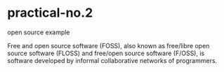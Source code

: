# practical-no.2
open source example





Free and open source software (FOSS), also known as free/libre open source software (FLOSS) and free/open source software (F/OSS), is software developed by informal collaborative networks of programmers.
